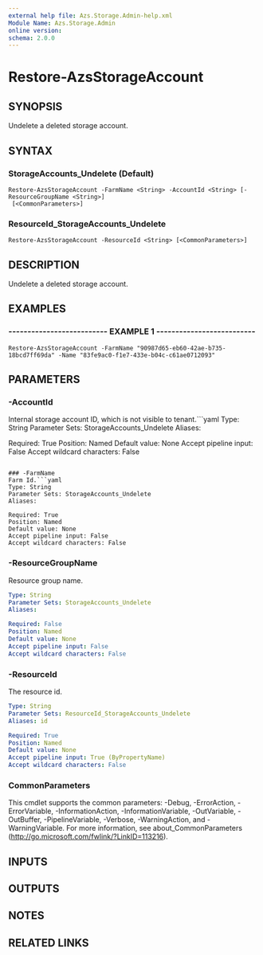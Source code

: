 ```yaml
---
external help file: Azs.Storage.Admin-help.xml
Module Name: Azs.Storage.Admin
online version: 
schema: 2.0.0
---
```


# Restore-AzsStorageAccount

## SYNOPSIS
Undelete a deleted storage account.

## SYNTAX

### StorageAccounts_Undelete (Default)
```
Restore-AzsStorageAccount -FarmName <String> -AccountId <String> [-ResourceGroupName <String>]
 [<CommonParameters>]
```

### ResourceId_StorageAccounts_Undelete
```
Restore-AzsStorageAccount -ResourceId <String> [<CommonParameters>]
```

## DESCRIPTION
Undelete a deleted storage account.

## EXAMPLES

### -------------------------- EXAMPLE 1 --------------------------
```
Restore-AzsStorageAccount -FarmName "90987d65-eb60-42ae-b735-18bcd7ff69da" -Name "83fe9ac0-f1e7-433e-b04c-c61ae0712093"
```

## PARAMETERS

### -AccountId
Internal storage account ID, which is not visible to tenant.```yaml
Type: String
Parameter Sets: StorageAccounts_Undelete
Aliases: 

Required: True
Position: Named
Default value: None
Accept pipeline input: False
Accept wildcard characters: False
```

### -FarmName
Farm Id.```yaml
Type: String
Parameter Sets: StorageAccounts_Undelete
Aliases: 

Required: True
Position: Named
Default value: None
Accept pipeline input: False
Accept wildcard characters: False
```

### -ResourceGroupName
Resource group name.

```yaml
Type: String
Parameter Sets: StorageAccounts_Undelete
Aliases: 

Required: False
Position: Named
Default value: None
Accept pipeline input: False
Accept wildcard characters: False
```

### -ResourceId
The resource id.

```yaml
Type: String
Parameter Sets: ResourceId_StorageAccounts_Undelete
Aliases: id

Required: True
Position: Named
Default value: None
Accept pipeline input: True (ByPropertyName)
Accept wildcard characters: False
```

### CommonParameters
This cmdlet supports the common parameters: -Debug, -ErrorAction, -ErrorVariable, -InformationAction, -InformationVariable, -OutVariable, -OutBuffer, -PipelineVariable, -Verbose, -WarningAction, and -WarningVariable. For more information, see about_CommonParameters (http://go.microsoft.com/fwlink/?LinkID=113216).

## INPUTS

## OUTPUTS

## NOTES

## RELATED LINKS


